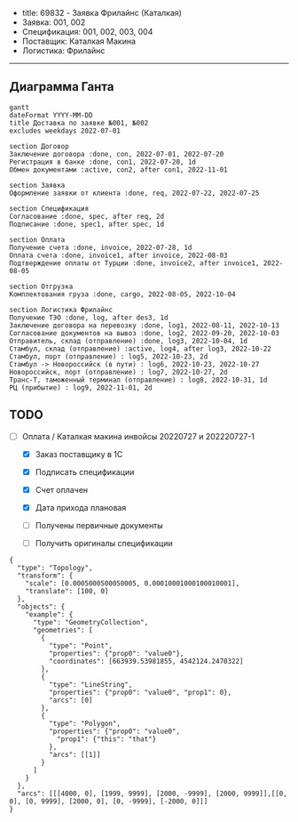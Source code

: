 - title: 69832 - Заявка Фрилайнс (Каталкая)
- Заявка: 001, 002
- Спецификация: 001, 002, 003, 004
- Поставщик: Каталкая Макина
- Логистика: Фрилайнс

---

## Диаграмма Ганта
```mermaid
gantt
dateFormat YYYY-MM-DD
title Доставка по заявке №001, №002
excludes weekdays 2022-07-01

section Договор
Заключение договора :done, con, 2022-07-01, 2022-07-20
Регистрация в банке :done, con1, 2022-07-20, 1d
Обмен документами :active, con2, after con1, 2022-11-01

section Заявка
Оформление заявки от клиента :done, req, 2022-07-22, 2022-07-25

section Спецификация
Согласование :done, spec, after req, 2d
Подписание :done, spec1, after spec, 1d

section Оплата
Получение счета :done, invoice, 2022-07-28, 1d
Оплата счета :done, invoice1, after invoice, 2022-08-03
Подтверждение оплаты от Турции :done, invoice2, after invoice1, 2022-08-05

section Отгрузка
Комплектования груза :done, cargo, 2022-08-05, 2022-10-04

section Логистика Фрилайнс
Получение ТЭО :done, log, after des3, 1d
Заключение договора на перевозку :done, log1, 2022-08-11, 2022-10-13
Согласование документов на вывоз :done, log2, 2022-09-20, 2022-10-03
Отправитель, склад (отправление) :done, log3, 2022-10-04, 1d
Стамбул, склад (отправление) :active, log4, after log3, 2022-10-22
Стамбул, порт (отправление) : log5, 2022-10-23, 2d
Стамбул -> Новороссийск (в пути) : log6, 2022-10-23, 2022-10-27
Новороссийск, порт (отправление) : log7, 2022-10-27, 2d
Транс-Т, таможенный терминал (отправление) : log8, 2022-10-31, 1d
РЦ (прибытие) : log9, 2022-11-01, 2d
```

## TODO

- [ ] Оплата / Каталкая макина инвойсы 20220727 и 202220727-1
    - [x] Заказ поставщику в 1С
    - [x] Подписать спецификации
    - [x] Счет оплачен
    - [x] Дата прихода плановая
    - [ ] Получены первичные документы
    - [ ] Получить оригиналы спецификации


```topojson
{
  "type": "Topology",
  "transform": {
    "scale": [0.0005000500050005, 0.00010001000100010001],
    "translate": [100, 0]
  },
  "objects": {
    "example": {
      "type": "GeometryCollection",
      "geometries": [
        {
          "type": "Point",
          "properties": {"prop0": "value0"},
          "coordinates": [663939.53981855, 4542124.2470322]
        },
        {
          "type": "LineString",
          "properties": {"prop0": "value0", "prop1": 0},
          "arcs": [0]
        },
        {
          "type": "Polygon",
          "properties": {"prop0": "value0",
            "prop1": {"this": "that"}
          },
          "arcs": [[1]]
        }
      ]
    }
  },
  "arcs": [[[4000, 0], [1999, 9999], [2000, -9999], [2000, 9999]],[[0, 0], [0, 9999], [2000, 0], [0, -9999], [-2000, 0]]]
}
```